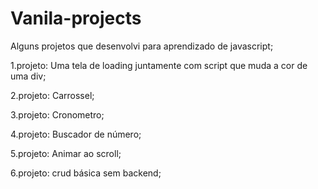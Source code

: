 # Vanila-projects
Alguns projetos que desenvolvi para aprendizado de javascript;

1.projeto: Uma tela de loading juntamente com script que muda a cor de uma div;

2.projeto: Carrossel; 

3.projeto: Cronometro;

4.projeto: Buscador de número;

5.projeto: Animar ao scroll;

6.projeto: crud básica sem backend;

